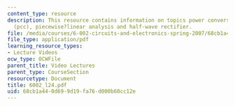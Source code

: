 ```yaml
---
content_type: resource
description: This resource contains information on topics power conversion circuits
  (pcc), piecewise?linear analysis and half-wave rectifier.
file: /media/courses/6-002-circuits-and-electronics-spring-2007/68cb1a440d699d19fa76d000b60cc12e_6002_l24.pdf
file_type: application/pdf
learning_resource_types:
- Lecture Videos
ocw_type: OCWFile
parent_title: Video Lectures
parent_type: CourseSection
resourcetype: Document
title: 6002_l24.pdf
uid: 68cb1a44-0d69-9d19-fa76-d000b60cc12e
---
```

